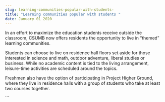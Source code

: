 ```yaml
---
slug: learning-communities-popular-with-students-
title: "Learning communities popular with students "
date: January 01 2020
---
```


 
<p>
  In an effort to maximize the education students receive outside the classroom,
  CSUMB now offers residents the opportunity to live in “themed” learning
  communities.
</p>
<p>
  Students can choose to live on residence hall floors set aside for those
  interested in science and math, outdoor adventure, liberal studies or
  business. While no academic content is tied to the living arrangement,
  leisure-time activities are scheduled around the topics.
</p>
<p>
  Freshmen also have the option of participating in Project Higher Ground, where
  they live in residence halls with a group of students who take at least two
  courses together.
</p>
```
